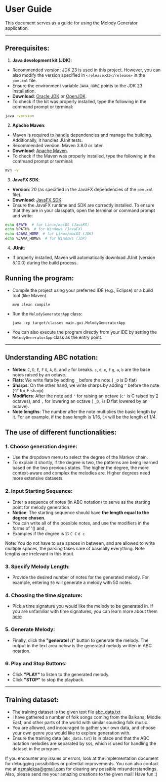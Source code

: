 # User Guide

This document serves as a guide for using the Melody Generator application. 

---
## **Prerequisites:**

  1. **Java development kit (JDK)**:
   - Recommended version: JDK 23 is used in this project. However, you can also modify the version specified in `<release>23</release>` in the `pom.xml` file.
   - Ensure the environment variable `JAVA_HOME` points to the JDK 23 installation.
   - **Download**: [Oracle JDK](https://www.oracle.com/java/technologies/javase-jdk23-downloads.html) or [OpenJDK](https://jdk.java.net/23/).
   - To check if the kit was properly installed, type the following in the command prompt or terminal:
```bash
java -version
```

  2. **Apache Maven**:
   - Maven is required to handle dependencies and manage the building. Additionally, it handles JUnit tests. 
   - Recommended version: Maven 3.8.0 or later.
   - **Download**: [Apache Maven](https://maven.apache.org/download.cgi).
   - To check if the Maven was properly installed, type the following in the command prompt or terminal:
```bash
mvn -v
```

  3. **JavaFX SDK**:
   - **Version**: 20 (as specified in the JavaFX dependencies of the `pom.xml` file).
   - **Download**: [JavaFX SDK](https://openjfx.io/).
   - Ensure the JavaFX runtime and SDK are correctly installed. To ensure that they are in your classpath, open the terminal or command prompt and write:
```bash
echo $PATH  # for Linux/macOS (JavaFX)
echo %PATH%  # for Windows (JavaFX)
echo $JAVA_HOME  # for Linux/macOS (JDK)
echo %JAVA_HOME%  # for Windows (JDK)
```

  4. **JUnit**:
   - If properly installed, Maven will automatically download JUnit (version 5.10.0) during the build process.


## **Running the program:**
   - Compile the project using your preferred IDE (e.g., Eclipse) or a build tool (like Maven).
     ```
     mvn clean compile
     ```
   - Run the `MelodyGeneratorApp` class:
     ```
     java -cp target/classes main.gui.MelodyGeneratorApp
     ```
   - You can also execute the program directly from your IDE by setting the `MelodyGeneratorApp` class as the entry point.

---
## Understanding ABC notation:

- **Notes**: `C`, `D`, `E`, `F` `G`, `A`, `B`, and `z` for breaks.  `c`, `d`, `e`, `f` `g`, `a`, `b` are the base notes raised by an octave.
- **Flats**: We write flats by adding `_` before the note ( `_D` is D flat)
- **Sharps**: On the other hand, we write sharps by adding `^` before the note (`^F` for F sharp)  
- **Modifiers**: After the note add `'` for raising an octave (`c'` is C raised by 2 octaves), and `,` for lowering an octave ( `_D,` is D flat lowered by an octave).
- **Note lengths**: The number after the note multiplies the basic length by it. For an example, if the base length is 1/16, `C4` will be the length of 1/4.

## The use of different functionalities:

### 1. **Choose generation degree:**
   - Use the dropdown menu to select the degree of the Markov chain. 
   - To explain it shortly, if the degree is two, the patterns are being learned based on the two previous states. The higher the degree, the more context-aware and complex the melodies are. Higher degrees need more extensive datasets.

### 2. **Input Starting Sequence:**
   - Enter a sequence of notes (in ABC notation) to serve as the starting point for melody generation.
   - **Notice**: The starting sequence should have **the length equal to the degree chosen**.
   - You can write all of the possible notes, and use the modifiers in the forms of '() and ,
   -  Examples if the degree is 2:
     ```
     C C
     ```
     ```
     d c
     ```

Note: You do not have to use spaces in between, and are allowed to write multiple spaces, the parsing takes care of basically everything. Note lengths are irrelevant in this input.

### 3. **Specify Melody Length:**
   - Provide the desired number of notes for the generated melody. For example, entering `50` will generate a melody with 50 notes.

### 4. **Choosing the time signature:**
   - Pick a time signature you would like the melody to be generated in. If you are unfamiliar with time signatures, you can learn more about them [here](https://www.skoove.com/blog/time-signatures-explained/)

### 5. **Generate Melody:**
   - Finally, click the **"generate! :)"** button to generate the melody. The output in the text area below is the generated melody written in ABC notation.

### 6. **Play and Stop Buttons:**
   - Click **"PLAY"** to listen to the generated melody.
   - Click **"STOP"** to stop the playback.

---

## Training dataset:
 - The training dataset is the given text file [abc_data.txt](https://github.com/tricetvrt/AleksaTomic-Markov-Chain-Music-Generation/blob/main/ailab/abc_data.txt)
 - I have gathered a number of folk songs coming from the Balkans, Middle East, and other parts of the world with similar sounding folk music.
 - You are allowed, and incouraged to gather your own data, and choose your own genre you would like to explore generation with.
 - Ensure the training data (`abc_data.txt`) is in place and that the ABC notation melodies are separated  by `$$$`, which is used for handling the dataset in the program.

If you encounter any issues or errors, look at the implementation document for debugging possibilities or potential improvements. 
You can also contact me at [nzmaleksa@gmail.com](mailto:nzmaleksa@gmail.com) for clearing any possible misunderstandings.
Also, please send me your amazing creations to the given mail! Have fun :)
